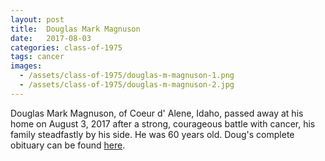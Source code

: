 ```yaml
---
layout: post
title:  Douglas Mark Magnuson
date:   2017-08-03
categories: class-of-1975
tags: cancer
images:
  - /assets/class-of-1975/douglas-m-magnuson-1.png
  - /assets/class-of-1975/douglas-m-magnuson-2.jpg
---
```

Douglas Mark Magnuson, of Coeur d' Alene, Idaho, passed away at his home on August 3, 2017 after a strong, courageous battle with cancer, his family steadfastly by his side. He was 60 years old. Doug's complete obituary can be found [here](http://tinyurl.com/y7np3z7s).
